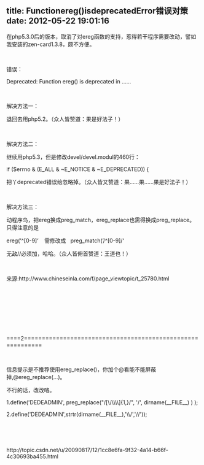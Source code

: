 title: Functionereg()isdeprecatedError错误对策
date: 2012-05-22 19:01:16
---

<p>
	<p>
		在php5.3.0后的版本，取消了对ereg函数的支持，惹得若干程序需要改动，譬如我安装的zen-card1.3.8，颇不方便。
	</p>
	<p>
		<br />
	</p>
	<p>
		错误：
	</p>
	<p>
		Deprecated:&nbsp;Function&nbsp;ereg()&nbsp;is&nbsp;deprecated&nbsp;in&nbsp;……
	</p>
	<p>
		<br />
	</p>
	<p>
		解决方法一：
	</p>
	<p>
		退回去用php5.2。（众人皆赞道：果是好法子！）
	</p>
	<p>
		<br />
	</p>
	<p>
		解决方法二：
	</p>
	<p>
		继续用php5.3，但是修改devel/devel.modul的460行：
	</p>
	<p>
		if&nbsp;($errno&nbsp;&amp;&nbsp;(E_ALL&nbsp;&amp;&nbsp;~E_NOTICE&nbsp;&amp;&nbsp;~E_DEPRECATED))&nbsp;{
	</p>
	<p>
		把丫deprecated错误给忽略掉。（众人皆又赞道：果……果……果是好法子！）
	</p>
	<p>
		<br />
	</p>
	<p>
		解决方法三：
	</p>
	<p>
		动程序鸟，把ereg换成preg_match，ereg_replace也需得换成preg_replace。只得注意的是
	</p>
	<p>
		ereg(’^[0-9]‘&nbsp;&nbsp;&nbsp;&nbsp;需修改成&nbsp;&nbsp;&nbsp;preg_match(’/^[0-9]/‘
	</p>
	<p>
		无敌//必须加，哈哈。（众人皆俯首赞道：王道也！）
	</p>
	<p>
		<br />
	</p>
	<p>
		来源:http://www.chineseinla.com/f/page_viewtopic/t_25780.html
	</p>
	<p>
		<br />
	</p>
	<p>
		<br />
	</p>
	<p>
		<br />
	</p>
	<p>
		<br />
	</p>
	<p>
		====2===========================================================
	</p>
	<p>
		&nbsp;
	</p>
	<p>
		信息提示是不推荐使用ereg_replace()，你加个@看能不能屏蔽掉,@ereg_replace(...)。
	</p>
	<p>
		不行的话，改改咯。
	</p>
	<p>
		1.define('DEDEADMIN',&nbsp;preg_replace("/[\/\\\\]{1,}/",&nbsp;'/',&nbsp;dirname(__FILE__)&nbsp;)&nbsp;);
	</p>
	<p>
		2.define('DEDEADMIN',strtr(dirname(__FILE__),'\\/','//'));
	</p>
	<p>
		&nbsp;
	</p>
	<p>
		&nbsp;
	</p>
	<p>
		http://topic.csdn.net/u/20090817/12/1cc8e6fa-9f32-4a14-b66f-4c30693ba455.html
	</p>
</p>